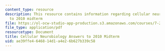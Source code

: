 ```yaml
---
content_type: resource
description: This resource contains information regarding cellular neurobiology answers
  to 2010 midterm
file: https://ol-ocw-studio-app-production.s3.amazonaws.com/courses/7-29j-cellular-neurobiology-spring-2012/ae39ffe4646814d1a4e26b627b339c58_MIT7_29JS12_Midterm10Ans.pdf
file_type: application/pdf
resourcetype: Document
title: Cellular Neurobiology Answers to 2010 Midterm
uid: ae39ffe4-6468-14d1-a4e2-6b627b339c58
---
```

